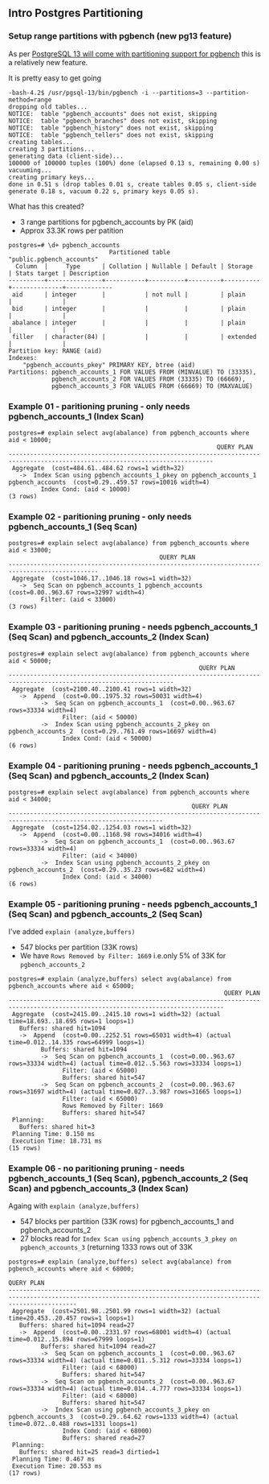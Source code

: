 ## Intro Postgres Partitioning


### Setup range partitions with pgbench (new pg13 feature)


As per [PostgreSQL 13 will come with partitioning support for pgbench](https://blog.dbi-services.com/postgresql-13-will-come-with-partitioning-support-for-pgbench/) this is a relatively new feature.


It is pretty easy to get going



```
-bash-4.2$ /usr/pgsql-13/bin/pgbench -i --partitions=3 --partition-method=range
dropping old tables...
NOTICE:  table "pgbench_accounts" does not exist, skipping
NOTICE:  table "pgbench_branches" does not exist, skipping
NOTICE:  table "pgbench_history" does not exist, skipping
NOTICE:  table "pgbench_tellers" does not exist, skipping
creating tables...
creating 3 partitions...
generating data (client-side)...
100000 of 100000 tuples (100%) done (elapsed 0.13 s, remaining 0.00 s)
vacuuming...
creating primary keys...
done in 0.51 s (drop tables 0.01 s, create tables 0.05 s, client-side generate 0.18 s, vacuum 0.22 s, primary keys 0.05 s).
```

What has this created? 
* 3 range partitions for pgbench_accounts by PK (aid) 
* Approx 33.3K rows per patition 

```
postgres=# \d+ pgbench_accounts
                            Partitioned table "public.pgbench_accounts"
  Column  |     Type      | Collation | Nullable | Default | Storage  | Stats target | Description
----------+---------------+-----------+----------+---------+----------+--------------+-------------
 aid      | integer       |           | not null |         | plain    |              |
 bid      | integer       |           |          |         | plain    |              |
 abalance | integer       |           |          |         | plain    |              |
 filler   | character(84) |           |          |         | extended |              |
Partition key: RANGE (aid)
Indexes:
    "pgbench_accounts_pkey" PRIMARY KEY, btree (aid)
Partitions: pgbench_accounts_1 FOR VALUES FROM (MINVALUE) TO (33335),
            pgbench_accounts_2 FOR VALUES FROM (33335) TO (66669),
            pgbench_accounts_3 FOR VALUES FROM (66669) TO (MAXVALUE)
```


### Example 01 - paritioning pruning - only needs pgbench_accounts_1 (Index Scan)

```
postgres=# explain select avg(abalance) from pgbench_accounts where aid < 10000;
                                                          QUERY PLAN
-------------------------------------------------------------------------------------------------------------------------------
 Aggregate  (cost=484.61..484.62 rows=1 width=32)
   ->  Index Scan using pgbench_accounts_1_pkey on pgbench_accounts_1 pgbench_accounts  (cost=0.29..459.57 rows=10016 width=4)
         Index Cond: (aid < 10000)
(3 rows)
```

### Example 02 - paritioning pruning - only needs pgbench_accounts_1 (Seq Scan)

```
postgres=# explain select avg(abalance) from pgbench_accounts where aid < 33000;
                                          QUERY PLAN
-----------------------------------------------------------------------------------------------
 Aggregate  (cost=1046.17..1046.18 rows=1 width=32)
   ->  Seq Scan on pgbench_accounts_1 pgbench_accounts  (cost=0.00..963.67 rows=32997 width=4)
         Filter: (aid < 33000)
(3 rows)
```

### Example 03 - paritioning pruning -  needs pgbench_accounts_1 (Seq Scan) and pgbench_accounts_2 (Index Scan)

```
postgres=# explain select avg(abalance) from pgbench_accounts where aid < 50000;
                                                     QUERY PLAN
--------------------------------------------------------------------------------------------------------------------
 Aggregate  (cost=2100.40..2100.41 rows=1 width=32)
   ->  Append  (cost=0.00..1975.32 rows=50031 width=4)
         ->  Seq Scan on pgbench_accounts_1  (cost=0.00..963.67 rows=33334 width=4)
               Filter: (aid < 50000)
         ->  Index Scan using pgbench_accounts_2_pkey on pgbench_accounts_2  (cost=0.29..761.49 rows=16697 width=4)
               Index Cond: (aid < 50000)
(6 rows)
```

### Example 04 - paritioning pruning -  needs pgbench_accounts_1 (Seq Scan) and pgbench_accounts_2 (Index Scan)

```
postgres=# explain select avg(abalance) from pgbench_accounts where aid < 34000;
                                                   QUERY PLAN
-----------------------------------------------------------------------------------------------------------------
 Aggregate  (cost=1254.02..1254.03 rows=1 width=32)
   ->  Append  (cost=0.00..1168.98 rows=34016 width=4)
         ->  Seq Scan on pgbench_accounts_1  (cost=0.00..963.67 rows=33334 width=4)
               Filter: (aid < 34000)
         ->  Index Scan using pgbench_accounts_2_pkey on pgbench_accounts_2  (cost=0.29..35.23 rows=682 width=4)
               Index Cond: (aid < 34000)
(6 rows)
```


### Example 05 - paritioning pruning -  needs pgbench_accounts_1 (Seq Scan) and pgbench_accounts_2 (Seq Scan)

I've added `explain (analyze,buffers)` 
* 547 blocks per partition (33K rows)
* We have `Rows Removed by Filter: 1669` i.e.only 5% of 33K for `pgbench_accounts_2`

```
postgres=# explain (analyze,buffers) select avg(abalance) from pgbench_accounts where aid < 65000;
                                                            QUERY PLAN
----------------------------------------------------------------------------------------------------------------------------------
 Aggregate  (cost=2415.09..2415.10 rows=1 width=32) (actual time=18.693..18.695 rows=1 loops=1)
   Buffers: shared hit=1094
   ->  Append  (cost=0.00..2252.51 rows=65031 width=4) (actual time=0.012..14.335 rows=64999 loops=1)
         Buffers: shared hit=1094
         ->  Seq Scan on pgbench_accounts_1  (cost=0.00..963.67 rows=33334 width=4) (actual time=0.012..5.563 rows=33334 loops=1)
               Filter: (aid < 65000)
               Buffers: shared hit=547
         ->  Seq Scan on pgbench_accounts_2  (cost=0.00..963.67 rows=31697 width=4) (actual time=0.027..3.987 rows=31665 loops=1)
               Filter: (aid < 65000)
               Rows Removed by Filter: 1669
               Buffers: shared hit=547
 Planning:
   Buffers: shared hit=3
 Planning Time: 0.150 ms
 Execution Time: 18.731 ms
(15 rows)
```

### Example 06 - no paritioning pruning -  needs pgbench_accounts_1 (Seq Scan), pgbench_accounts_2 (Seq Scan) and pgbench_accounts_3 (Index Scan)

Againg with `explain (analyze,buffers)` 
* 547 blocks per partition (33K rows) for pgbench_accounts_1 and pgbench_accounts_2
* 27 blocks read for `Index Scan using pgbench_accounts_3_pkey on pgbench_accounts_3` (returning 1333 rows out of 33K



```
postgres=# explain (analyze,buffers) select avg(abalance) from pgbench_accounts where aid < 68000;
                                                                          QUERY PLAN
---------------------------------------------------------------------------------------------------------------------------------------------------------------
 Aggregate  (cost=2501.98..2501.99 rows=1 width=32) (actual time=20.453..20.457 rows=1 loops=1)
   Buffers: shared hit=1094 read=27
   ->  Append  (cost=0.00..2331.97 rows=68001 width=4) (actual time=0.012..15.894 rows=67999 loops=1)
         Buffers: shared hit=1094 read=27
         ->  Seq Scan on pgbench_accounts_1  (cost=0.00..963.67 rows=33334 width=4) (actual time=0.011..5.312 rows=33334 loops=1)
               Filter: (aid < 68000)
               Buffers: shared hit=547
         ->  Seq Scan on pgbench_accounts_2  (cost=0.00..963.67 rows=33334 width=4) (actual time=0.014..4.777 rows=33334 loops=1)
               Filter: (aid < 68000)
               Buffers: shared hit=547
         ->  Index Scan using pgbench_accounts_3_pkey on pgbench_accounts_3  (cost=0.29..64.62 rows=1333 width=4) (actual time=0.072..0.488 rows=1331 loops=1)
               Index Cond: (aid < 68000)
               Buffers: shared read=27
 Planning:
   Buffers: shared hit=25 read=3 dirtied=1
 Planning Time: 0.467 ms
 Execution Time: 20.553 ms
(17 rows)
```
